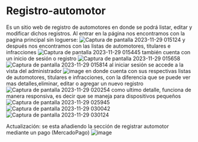 # Registro-automotor
Es un sitio web de registro de automotores en donde se podrá listar, editar y modificar dichos registros.
Al entrar en la página nos encontramos con la pagina principal sin loguerse:
![Captura de pantalla 2023-11-29 015124](https://github.com/JONYCAGE2022/Registro-automotor/assets/112737912/a05a5aab-5889-4116-bede-876b673ee1c7)
y después nos encontramos con las listas de automotores, titulares e infracciones 
![Captura de pantalla 2023-11-29 015445](https://github.com/JONYCAGE2022/Registro-automotor/assets/112737912/b3bed0fe-1a2c-4b24-bbda-902bff74a12f)
también cuenta con un inicio de sesión o registro
![Captura de pantalla 2023-11-29 015658](https://github.com/JONYCAGE2022/Registro-automotor/assets/112737912/d680f3b4-c9c6-4545-9796-e30df2e26f05)
![Captura de pantalla 2023-11-29 015814](https://github.com/JONYCAGE2022/Registro-automotor/assets/112737912/e7060032-17d8-47e1-85a1-5a9addef2f64)
al iniciar sesión se accede a la vista del administrador
![image](https://github.com/JONYCAGE2022/Registro-automotor/assets/112737912/d3b98976-b3e6-49c4-9308-a94284449bad)
en donde cuenta con sus respectivas listas de automotores, titulares e infracciones, con la diferencia que se puede ver mas detalles,eliminar, editar o agregar un nuevo registro
![Captura de pantalla 2023-11-29 020254](https://github.com/JONYCAGE2022/Registro-automotor/assets/112737912/3d1ae165-e445-4ffb-99b9-37c0671eff14)
como ultimo detalle, funciona de manera responsiva, es decir que se maneja para dispositivos pequeños 
![Captura de pantalla 2023-11-29 025945](https://github.com/JONYCAGE2022/Registro-automotor/assets/112737912/0e310cc4-9402-4458-95f7-99eef84c50fe)
![Captura de pantalla 2023-11-29 030042](https://github.com/JONYCAGE2022/Registro-automotor/assets/112737912/de0b115b-0596-40da-94f1-974ee4ea014e)
![Captura de pantalla 2023-11-29 030124](https://github.com/JONYCAGE2022/Registro-automotor/assets/112737912/b53b1223-2acb-4af8-90d3-a3c1ad9aadf9)

Actualización: se esta añadiendo la sección de registrar automotor mediante un pago (MercadoPago)
![image](https://github.com/JONYCAGE2022/Registro-automotor/assets/112737912/ab0d0db1-61c7-4a29-8a0f-e9832b6c3a17)
